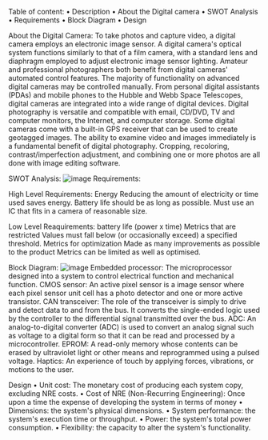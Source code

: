 Table of content:
•	Description
   •	About the Digital camera
   •	SWOT Analysis
•	Requirements
•	Block Diagram
•	Design

About the Digital Camera:
           To take  photos and capture video, a digital camera employs an electronic image sensor. A digital camera's optical system functions similarly to that of a film camera, with a standard lens and diaphragm employed to adjust electronic image sensor lighting.
           Amateur and professional photographers both benefit from digital cameras' automated control features. The majority of functionality on advanced digital cameras may be controlled manually.
          From personal digital assistants (PDAs) and mobile phones to the Hubble and Webb Space Telescopes, digital cameras are integrated into a wide range of digital devices. Digital photography is versatile and compatible with email, CD/DVD, TV and computer monitors, the Internet, and computer storage. Some digital cameras come with a built-in GPS receiver that can be used to create geotagged images.
        The ability to examine video and images immediately is a fundamental benefit of digital photography. Cropping, recoloring, contrast/imperfection adjustment, and combining one or more photos are all done with image editing software.

SWOT Analysis:
![image](https://user-images.githubusercontent.com/68070984/155295853-5457478b-a9d5-47f3-9a4e-b44afc090997.png)
Requirements:

High Level Requirements:
       Energy Reducing the amount of electricity or time used saves energy.
       Battery life should be as long as possible.
       Must use an IC that fits in a camera of reasonable size.

Low Level Reaquirements:
       battery life (power x time) Metrics that are restricted 
       Values must fall below (or occasionally exceed) a specified threshold. Metrics for optimization 
       Made as many improvements as possible to the product Metrics can be limited as well as optimised.

 
 Block Diagram:
 ![image](https://user-images.githubusercontent.com/68070984/155296741-15f938a9-60ee-4249-9e6c-b26e938e5b1d.png)
Embedded processor:
                The microprocessor designed into a system to control electrical function and mechanical function. 
CMOS sensor:
                 An active pixel sensor is a image sensor where each pixel sensor unit cell has a photo detector and one or more active transistor.
CAN transceiver:
                   The role of the transceiver is simply to drive and detect data to and from the bus. It converts the single-ended logic used by the controller to the differential signal transmitted over the bus.
ADC:
      An analog-to-digital converter (ADC) is used to convert an analog signal such as voltage to a digital form so that it can be read and processed by a microcontroller.
EPROM:
      A read-only memory whose contents can be erased by ultraviolet light or other means and reprogrammed using a pulsed voltage.
Haptics:
     An experience of touch by applying forces, vibrations, or motions to the user.
     
Design
• Unit cost: The monetary cost of producing each system copy, excluding NRE costs.
• Cost of NRE (Non-Recurring Engineering): Once upon a time
the expense of developing the system in terms of money
• Dimensions: the system's physical dimensions.
• System performance: the system's execution time or throughput.
• Power: the system's total power consumption.
• Flexibility: the capacity to alter the system's functionality.

 
